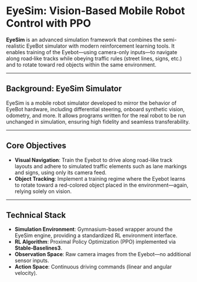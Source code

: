# EyeSim: Vision‑Based Mobile Robot Control with PPO

**EyeSim** is an advanced simulation framework that combines the semi-realistic EyeBot simulator with modern reinforcement learning tools. It enables training of the Eyebot—using camera-only inputs—to navigate along road‑like tracks while obeying traffic rules (street lines, signs, etc.) and to rotate toward red objects within the same environment.

---

##  Background: EyeSim Simulator

EyeSim is a mobile robot simulator developed to mirror the behavior of EyeBot hardware, including differential steering, onboard synthetic vision, odometry, and more. It allows programs written for the real robot to be run unchanged in simulation, ensuring high fidelity and seamless transferability.

---

##  Core Objectives

- **Visual Navigation**: Train the Eyebot to drive along road-like track layouts and adhere to simulated traffic elements such as lane markings and signs, using only its camera feed.
- **Object Tracking**: Implement a training regime where the Eyebot learns to rotate toward a red-colored object placed in the environment—again, relying solely on vision.

---

##  Technical Stack

- **Simulation Environment**: Gymnasium-based wrapper around the EyeSim engine, providing a standardized RL environment interface.
- **RL Algorithm**: Proximal Policy Optimization (PPO) implemented via **Stable‑Baselines3**.
- **Observation Space**: Raw camera images from the Eyebot—no additional sensor inputs.
- **Action Space**: Continuous driving commands (linear and angular velocity).


